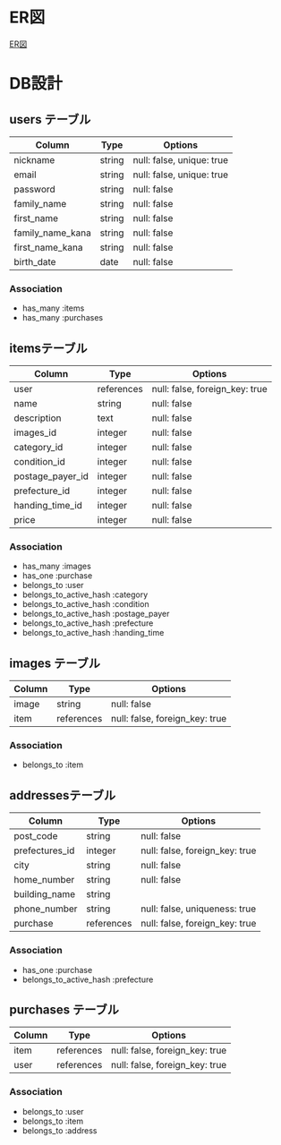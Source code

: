 # ER図
  [ER図](https://app.lucidchart.com/invitations/accept/ec147795-6b8e-4652-906f-80fa59b4bd0a)

# DB設計
## users テーブル

|      Column      |  Type  |          Options          |
| ---------------- | ------ | ------------------------- |
| nickname         | string | null: false, unique: true |
| email            | string | null: false, unique: true |
| password         | string | null: false               |
| family_name      | string | null: false               |
| first_name       | string | null: false               |
| family_name_kana | string | null: false               |
| first_name_kana  | string | null: false               |
| birth_date       | date   | null: false               |

### Association
- has_many :items
- has_many :purchases

## itemsテーブル

|      Column      |    Type    |             Options            |
| ---------------- | ---------- | ------------------------------ |
| user             | references | null: false, foreign_key: true |
| name             | string     | null: false                    |
| description      | text       | null: false                    |
| images_id        | integer    | null: false                    |
| category_id      | integer    | null: false                    |
| condition_id     | integer    | null: false                    |
| postage_payer_id | integer    | null: false                    |
| prefecture_id    | integer    | null: false                    |
| handing_time_id  | integer    | null: false                    |
| price            | integer    | null: false                    |

### Association
- has_many :images
- has_one :purchase
- belongs_to :user
- belongs_to_active_hash :category
- belongs_to_active_hash :condition
- belongs_to_active_hash :postage_payer
- belongs_to_active_hash :prefecture
- belongs_to_active_hash :handing_time

## images テーブル

| Column |    Type    |            Options             |
| ------ | ---------- | ------------------------------ |
| image  | string     | null: false                    |
| item   | references | null: false, foreign_key: true |

### Association
- belongs_to :item

## addressesテーブル

|     Column     |    Type    |            Options             |
| -------------- | ---------- | ------------------------------ |
| post_code      | string     | null: false                    |
| prefectures_id | integer    | null: false, foreign_key: true |
| city           | string     | null: false                    |
| home_number    | string     | null: false                    |
| building_name  | string     |                                |
| phone_number   | string     | null: false, uniqueness: true  |
| purchase       | references | null: false, foreign_key: true |

### Association
- has_one :purchase
- belongs_to_active_hash :prefecture

## purchases テーブル

| Column |    Type    |            Options             |
| ------ | ---------- | ------------------------------ |
| item   | references | null: false, foreign_key: true |
| user   | references | null: false, foreign_key: true |

### Association
- belongs_to :user
- belongs_to :item
- belongs_to :address
